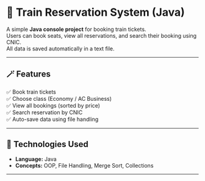 # 🚆 Train Reservation System (Java)

A simple **Java console project** for booking train tickets.  
Users can book seats, view all reservations, and search their booking using CNIC.  
All data is saved automatically in a text file.

---

## 🪄 Features
✅ Book train tickets  
✅ Choose class (Economy / AC Business)  
✅ View all bookings (sorted by price)  
✅ Search reservation by CNIC  
✅ Auto-save data using file handling  

---

## 🧠 Technologies Used
- **Language:** Java  
- **Concepts:** OOP, File Handling, Merge Sort, Collections  

---


